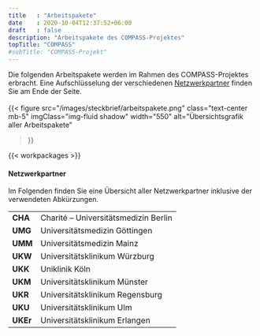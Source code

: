 ```yaml
---
title   : "Arbeitspakete"
date    : 2020-10-04T12:37:52+06:00
draft   : false
description: "Arbeitspakete des COMPASS-Projektes"
topTitle: "COMPASS"
#subTitle: "COMPASS-Projekt"
---
```


Die folgenden Arbeitspakete werden im Rahmen des COMPASS-Projektes erbracht. Eine Aufschlüsselung der verschiedenen [Netzwerkpartner](#netzwerkpartner) finden Sie am Ende der Seite. \
\
{{< figure 
        src="/images/steckbrief/arbeitspakete.png" 
        class="text-center mb-5"
        imgClass="img-fluid shadow"
        width="550"
        alt="Übersichtsgrafik aller Arbeitspakete"
>}}


{{< workpackages >}}


#### Netzwerkpartner

Im Folgenden finden Sie eine Übersicht aller Netzwerkpartner inklusive der verwendeten Abkürzungen.


|             |                                      |
| ----------- | ------------------------------------ |
| **CHA**     | Charité – Universitätsmedizin Berlin |
| **UMG**     | Universitätsmedizin Göttingen        |
| **UMM**     | Universitätsmedizin Mainz            |
| **UKW**     | Universitätsklinikum Würzburg        |
| **UKK**     | Uniklinik Köln                       |
| **UKM**     | Universitätsklinikum Münster         |
| **UKR**     | Universitätsklinikum Regensburg      |
| **UKU**     | Universitätsklinikum Ulm             |
| **UKEr**    | Universitätsklinikum Erlangen        |
